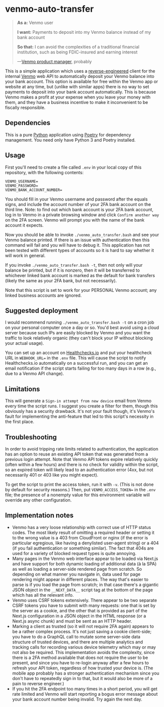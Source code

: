 # venmo-auto-transfer

> **As a:** Venmo user
>
> **I want:** Payments to deposit into my Venmo balance instead of my
> bank account
>
> **So that:** I can avoid the complexities of a traditional financial
> institution, such as being FDIC-insured and earning interest
>
> —[Venmo product manager](https://twitter.com/shituserstory),
> probably

This is a simple application which uses a
[reverse-engineered](https://en.wikipedia.org/wiki/Reverse_engineering)
client for the internal [Venmo](https://venmo.com/) web API to
automatically deposit your Venmo balance into your bank account. This
option is available for free within the Venmo app or website at any
time, but (unlike with similar apps) there is no way to set payments
to deposit into your bank account automatically. This is because Venmo
makes a profit at your expense when you leave your money with them,
and they have a business incentive to make it inconvenient to be
fiscally responsible.

## Dependencies

This is a pure [Python](https://www.python.org/) application using
[Poetry](https://python-poetry.org/) for dependency management. You
need only have Python 3 and Poetry installed.

## Usage

First you'll need to create a file called `.env` in your local copy of
this repository, with the following contents:

```
VENMO_USERNAME=
VENMO_PASSWORD=
VENMO_BANK_ACCOUNT_NUMBER=
```

You should fill in your Venmo username and password after the equals
signs, and include the account number of your 2FA bank account on the
third line. Note: to find out which bank account is your 2FA bank
account, log in to Venmo in a private browsing window and click
`Confirm another way` on the 2FA screen. Venmo will prompt you with
the name of the bank account it expects.

Now you should be able to invoke `./venmo_auto_transfer.bash` and see
your Venmo balance printed. If there is an issue with authentication
then this command will fail and you will have to debug it. This
application has not been tested with different types of accounts so it
is hard to say whether it will work in general.

If you invoke `./venmo_auto_transfer.bash -t`, then not only will your
balance be printed, but if it is nonzero, then it will be transferred
to whichever linked bank account is marked as the default for bank
transfers (likely the same as your 2FA bank, but not necessarily).

Note that this script is set to work for your PERSONAL Venmo account;
any linked business accounts are ignored.

## Suggested deployment

I would recommend running `./venmo_auto_transfer.bash -t` on a cron
job on your personal computer once a day or so. You'd best avoid using
a cloud server because such IPs are easily blocked by Venmo and you
want the traffic to look relatively organic (they can't block your IP
without blocking your actual usage).

You can set up an account on
[Healthchecks.io](https://healthchecks.io/) and put your healthcheck
URL in `WEBHOOK_URL=` in the `.env` file. This will cause the script
to notify Healthchecks.io automatically on a successful run, and you
can get an email notification if the script starts failing for too
many days in a row (e.g., due to a Venmo API change).

## Limitations

This will generate a `Sign-in attempt from new device` email from
Venmo every time the script runs. I suggest you create a filter for
them, though this obviously has a security drawback. It's not your
fault though, it's Venmo's fault for implementing the anti-feature
that led to this script's necessity in the first place.

## Troubleshooting

In order to avoid tripping rate limits related to authentication, the
application has an option to reuse an existing API token that was
generated from a previous login attempt. Note that Venmo API tokens
expire relatively quickly (often within a few hours) and there is no
check for validity within the script, so an expired token will likely
lead to an authentication error (4xx, but not necessarily 401 or 403
like you might expect).

To get the script to print the access token, run it with `-v`. (This
is not done by default for security reasons.) Then, put
`VENMO_ACCESS_TOKEN=` in the `.env` file; the presence of a nonempty
value for this environment variable will override any other
configuration.

## Implementation notes

* Venmo has a very loose relationship with correct use of HTTP status
  codes. The most likely result of omitting a required header or
  setting it to the wrong value is a 403 from CloudFront or nginx (if
  the error is particular egregious, like having a denylisted
  user-agent string) or a 404 (if you fail authentication or something
  similar). The fact that 404s are used for a variety of blocked
  request types is quite annoying.
* Many pages in the Venmo web interface appear to be loaded via
  Next.js and have support for both dynamic loading of additional data
  (à la SPA) as well as loading a server-side rendered page from
  scratch. So depending on what manner you navigate in, data used for
  page rendering might appear in different places. The way that's
  easier to parse is if you load the page from scratch; in that case
  there's a gigantic JSON object in the `__NEXT_DATA__` script tag at
  the bottom of the page which has all the relevant info.
* Venmo uses CSRF tokens extensively. There appear to be two separate
  CSRF tokens you have to submit with many requests: one that is set
  by the server as a cookie, and the other that is provided as part of
  the Next.js configuration in a JSON object in the HTML response (or
  a Next.js async chunk) and must be sent as an HTTP header.
* Marking a client as trusted (so it will not require 2FA again)
  appears to be a rather complex process. It's not just saving a
  cookie client-side; you have to do a GraphQL call to mutate some
  server-side data structure of trusted devices, and there are
  multiple analytics and tracking calls for recording various device
  telemetry which may or may not also be required. This implementation
  avoids the complexity, since there is a 2FA method available that
  does not require the user to be present, and since you have to
  re-login anyway after a few hours to refresh your API token,
  regardless of how trusted your device is. (The mobile app probably
  has a stronger authentication mechanism since you don't have to
  repeatedly sign in to that, but it would also be more of a pain to
  reverse engineer.)
* If you hit the 2FA endpoint too many times in a short period, you
  will get rate limited and Venmo will start reporting a bogus error
  message about your bank account number being invalid. Try again the
  next day.
